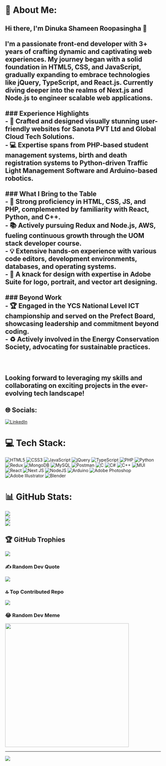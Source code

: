# 💫 About Me:
## Hi there, I'm Dinuka Shameen Roopasingha 👋<br><br>I'm a passionate front-end developer with 3+ years of crafting dynamic and captivating web experiences. My journey began with a solid foundation in HTML5, CSS, and JavaScript, gradually expanding to embrace technologies like jQuery, TypeScript, and React.js. Currently diving deeper into the realms of Next.js and Node.js to engineer scalable web applications.<br><br>### Experience Highlights<br>- 🚀 Crafted and designed visually stunning user-friendly websites for Sanota PVT Ltd and Global Cloud Tech Solutions.<br>- 💻 Expertise spans from PHP-based student management systems, birth and death registration systems to Python-driven Traffic Light Management Software and Arduino-based robotics.<br><br>### What I Bring to the Table<br>- 🌟 Strong proficiency in HTML, CSS, JS, and PHP, complemented by familiarity with React, Python, and C++.<br>- 📚 Actively pursuing Redux and Node.js, AWS, fueling continuous growth through the UOM stack developer course.<br>- 💡 Extensive hands-on experience with various code editors, development environments, databases, and operating systems.<br>- 🎨 A knack for design with expertise in Adobe Suite for logo, portrait, and vector art designing.<br><br>### Beyond Work<br>- 🏆 Engaged in the YCS National Level ICT championship and served on the Prefect Board, showcasing leadership and commitment beyond coding.<br>- ♻️ Actively involved in the Energy Conservation Society, advocating for sustainable practices.<br><br><br><br>Looking forward to leveraging my skills and collaborating on exciting projects in the ever-evolving tech landscape!<br>


## 🌐 Socials:
[![LinkedIn](https://img.shields.io/badge/LinkedIn-%230077B5.svg?logo=linkedin&logoColor=white)](https://linkedin.com/in/https://www.linkedin.com/in/dinuka-shameen-8b75611a1) 

# 💻 Tech Stack:
![HTML5](https://img.shields.io/badge/html5-%23E34F26.svg?style=for-the-badge&logo=html5&logoColor=white) ![CSS3](https://img.shields.io/badge/css3-%231572B6.svg?style=for-the-badge&logo=css3&logoColor=white) ![JavaScript](https://img.shields.io/badge/javascript-%23323330.svg?style=for-the-badge&logo=javascript&logoColor=%23F7DF1E) ![jQuery](https://img.shields.io/badge/jquery-%230769AD.svg?style=for-the-badge&logo=jquery&logoColor=white) ![TypeScript](https://img.shields.io/badge/typescript-%23007ACC.svg?style=for-the-badge&logo=typescript&logoColor=white) ![PHP](https://img.shields.io/badge/php-%23777BB4.svg?style=for-the-badge&logo=php&logoColor=white) ![Python](https://img.shields.io/badge/python-3670A0?style=for-the-badge&logo=python&logoColor=ffdd54) ![Redux](https://img.shields.io/badge/redux-%23593d88.svg?style=for-the-badge&logo=redux&logoColor=white) ![MongoDB](https://img.shields.io/badge/MongoDB-%234ea94b.svg?style=for-the-badge&logo=mongodb&logoColor=white) ![MySQL](https://img.shields.io/badge/mysql-%2300000f.svg?style=for-the-badge&logo=mysql&logoColor=white) ![Postman](https://img.shields.io/badge/Postman-FF6C37?style=for-the-badge&logo=postman&logoColor=white) ![C](https://img.shields.io/badge/c-%2300599C.svg?style=for-the-badge&logo=c&logoColor=white) ![C#](https://img.shields.io/badge/c%23-%23239120.svg?style=for-the-badge&logo=csharp&logoColor=white) ![C++](https://img.shields.io/badge/c++-%2300599C.svg?style=for-the-badge&logo=c%2B%2B&logoColor=white) ![MUI](https://img.shields.io/badge/MUI-%230081CB.svg?style=for-the-badge&logo=mui&logoColor=white) ![React](https://img.shields.io/badge/react-%2320232a.svg?style=for-the-badge&logo=react&logoColor=%2361DAFB) ![Next JS](https://img.shields.io/badge/Next-black?style=for-the-badge&logo=next.js&logoColor=white) ![NodeJS](https://img.shields.io/badge/node.js-6DA55F?style=for-the-badge&logo=node.js&logoColor=white) ![Arduino](https://img.shields.io/badge/-Arduino-00979D?style=for-the-badge&logo=Arduino&logoColor=white) ![Adobe Photoshop](https://img.shields.io/badge/adobe%20photoshop-%2331A8FF.svg?style=for-the-badge&logo=adobe%20photoshop&logoColor=white) ![Adobe Illustrator](https://img.shields.io/badge/adobe%20illustrator-%23FF9A00.svg?style=for-the-badge&logo=adobe%20illustrator&logoColor=white) ![Blender](https://img.shields.io/badge/blender-%23F5792A.svg?style=for-the-badge&logo=blender&logoColor=white)
# 📊 GitHub Stats:
![](https://github-readme-stats.vercel.app/api?username=dinukaroopasingha&theme=gotham&hide_border=false&include_all_commits=true&count_private=true)<br/>
![](https://github-readme-streak-stats.herokuapp.com/?user=dinukaroopasingha&theme=gotham&hide_border=false)<br/>
![](https://github-readme-stats.vercel.app/api/top-langs/?username=dinukaroopasingha&theme=gotham&hide_border=false&include_all_commits=true&count_private=true&layout=compact)

## 🏆 GitHub Trophies
![](https://github-profile-trophy.vercel.app/?username=dinukaroopasingha&theme=darkhub&no-frame=false&no-bg=false&margin-w=4)

### ✍️ Random Dev Quote
![](https://quotes-github-readme.vercel.app/api?type=horizontal&theme=dark)

### 🔝 Top Contributed Repo
![](https://github-contributor-stats.vercel.app/api?username=dinukaroopasingha&limit=5&theme=dark&combine_all_yearly_contributions=true)

### 😂 Random Dev Meme
<img src='https://randommeme-five.vercel.app/' style="height: 400px;"/>

---
[![](https://visitcount.itsvg.in/api?id=dinukaroopasingha&icon=8&color=1)](https://visitcount.itsvg.in)

<!-- Proudly created with GPRM ( https://gprm.itsvg.in ) -->
